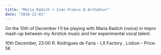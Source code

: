 ```yaml
---
title: "Maria Radich + Ivan Franco @ Arthobler"
date: "2010-12-01"
---
```


On the 10th of December I'll be playing with Maria Radich (voice) in impro mash-up between my Airstick music and her experimental vocal talent.

10th December, 23:00 R. Rodrigues de Faria - LX Factory , Lisbon - Price: 5€
